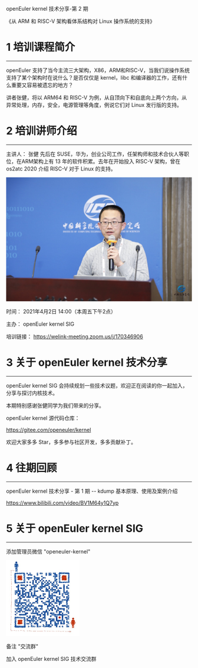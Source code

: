 
openEuler kernel 技术分享-第 2 期

《从 ARM 和 RISC-V 架构看体系结构对 Linux 操作系统的支持》

# 1 培训课程简介
-------

openEuler 支持了当今主流三大架构，X86，ARM和RISC-V，当我们说操作系统支持了某个架构时在说什么？是否仅仅是 kernel，libc 和编译器的工作，还有什么重要又容易被遗忘的地方？

讲者张健，将以 ARM64 和 RISC-V 为例，从自顶向下和自底向上两个方向，从异常处理，内存，安全，电源管理等角度，例说它们对 Linux 发行版的支持。


# 2 培训讲师介绍
-------

主讲人：
张健
先后在 SUSE，华为，创业公司工作，任架构师和技术合伙人等职位，在ARM架构上有 13 年的软件积累。去年在开始投入 RISC-V 架构，曾在 os2atc 2020 介绍 RISC-V 对于 Linux 的支持。

![讲师介绍](./20210402-zhangjian.jpg)

时间：
2021年4月2日 14:00（本周五下午2点）

主办：
openEuler kernel SIG

培训链接：
https://welink-meeting.zoom.us/j/170346906

# 3 关于 openEuler kernel 技术分享
-------


openEuler kernel SIG 会持续规划一些技术议题，欢迎正在阅读的你一起加入，分享与探讨内核技术。

本期特别感谢张健同学为我们带来的分享。

openEuler kernel 源代码仓库：

https://gitee.com/openeuler/kernel

欢迎大家多多 Star，多多参与社区开发，多多贡献补丁。


# 4 往期回顾
-------

openEuler kernel 技术分享 - 第 1 期 -- kdump 基本原理、使用及案例介绍

https://www.bilibili.com/video/BV1M64y1Q7yp


# 5 关于 openEuler kernel SIG
-------

添加管理员微信 "openeuler-kernel"

![openeuler-kernel](./openEuler_kernel_helper_wechat.png)

备注 "交流群"

加入 openEuler kernel SIG 技术交流群